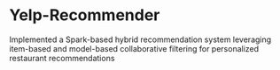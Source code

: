 # Yelp-Recommender
Implemented a Spark-based hybrid recommendation system leveraging item-based and model-based collaborative filtering for personalized restaurant recommendations
